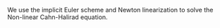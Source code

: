
We use the implicit Euler scheme and Newton linearization to solve the Non-linear Cahn-Halirad equation.

